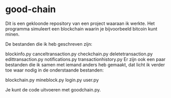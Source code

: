 # good-chain

Dit is een gekloonde repository van een project waaraan ik werkte. Het programma simuleert een blockchain waarin je bijvoorbeeld bitcoin kunt minen.

De bestanden die ik heb geschreven zijn:

blockinfo.py
canceltransaction.py
checkchain.py
deletetransaction.py
edittransaction.py
notifications.py
transactionhistory.py
Er zijn ook een paar bestanden die ik samen met iemand anders heb gemaakt, dat licht ik verder toe waar nodig in de onderstaande bestanden:

blockchain.py
mineblock.py
login.py
user.py

Je kunt de code uitvoeren met goodchain.py.
